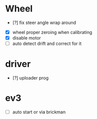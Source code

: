 # Wheel
* [?] fix steer angle wrap around
* [x] wheel proper zeroing when calibrating
* [x] disable motor
* [ ] auto detect drift and correct for it

# driver
* [?] uploader prog

# ev3
* [ ] auto start or via brickman
